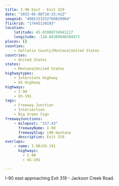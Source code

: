 ```yaml
---
title: I-90 East - Exit 319
date: "2015-05-08T10:33:41Z"
imageid: "4065153252768839964"
flickrid: "17445130193"
location:
    latitude: 45.65988734941217
    longitude: -110.84389686584473
places: []
counties:
    - Gallatin County|Montana|United States
countries:
    - United States
states:
    - Montana|United States
highwaytypes:
    - Interstate Highway
    - US Highway
highways:
    - I-90
    - US-191
tags:
    - Freeway Junction
    - Intersection
    - Big Green Sign
freewayJunctions:
    - milepost: "317.43"
      freewayName: I-90
      freewaySlug: i90-montana
      description: Exit 319
overlaps:
    - name: I-90/US-191
      highways:
        - I-90
        - US-191

---
```

I-90 east approaching Exit 319 - Jackson Creek Road.